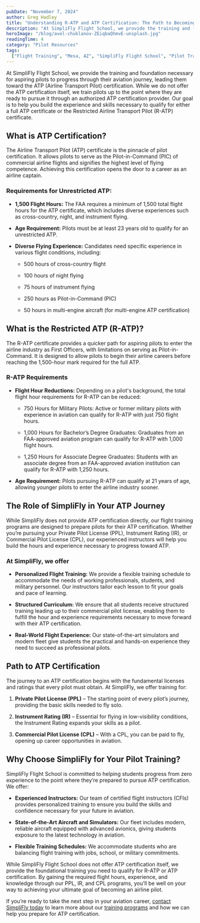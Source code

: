 ```yaml
---
pubDate: "November 7, 2024"
author: Greg Hadley
title: "Understanding R-ATP and ATP Certification: The Path to Becoming an Airline Pilot"
description: "At SimpliFly Flight School, we provide the training and foundation necessary for aspiring pilots to progress through their aviation journey, leading them toward the ATP (Airline Transport Pilot) certification. While we do not offer the ATP certification itself, we train pilots up to the point where they are ready to pursue it through an authorized ATP certification provider."
heroImage: "/blog/avel-chuklanov-ZEiqbaQhmvE-unsplash.jpg"
readingTime: 4
category: "Pilot Resources"
tags:
  ["Flight Training", "Mesa, AZ", "SimpliFly Flight School", "Pilot Training"]
---
```


At SimpliFly Flight School, we provide the training and foundation necessary for aspiring pilots to progress through their aviation journey, leading them toward the ATP (Airline Transport Pilot) certification. While we do not offer the ATP certification itself, we train pilots up to the point where they are ready to pursue it through an authorized ATP certification provider. Our goal is to help you build the experience and skills necessary to qualify for either a full ATP certificate or the Restricted Airline Transport Pilot (R-ATP) certificate.

## What is ATP Certification?

The Airline Transport Pilot (ATP) certificate is the pinnacle of pilot certification. It allows pilots to serve as the Pilot-in-Command (PIC) of commercial airline flights and signifies the highest level of flying competence. Achieving this certification opens the door to a career as an airline captain.

### Requirements for Unrestricted ATP:

- **1,500 Flight Hours:** The FAA requires a minimum of 1,500 total flight hours for the ATP certificate, which includes diverse experiences such as cross-country, night, and instrument flying.

- **Age Requirement:** Pilots must be at least 23 years old to qualify for an unrestricted ATP.

- **Diverse Flying Experience:** Candidates need specific experience in various flight conditions, including:

  - 500 hours of cross-country flight

  - 100 hours of night flying

  - 75 hours of instrument flying

  - 250 hours as Pilot-in-Command (PIC)

  - 50 hours in multi-engine aircraft (for multi-engine ATP certification)

## What is the Restricted ATP (R-ATP)?

The R-ATP certificate provides a quicker path for aspiring pilots to enter the airline industry as First Officers, with limitations on serving as Pilot-in-Command. It is designed to allow pilots to begin their airline careers before reaching the 1,500-hour mark required for the full ATP.

### R-ATP Requirements

- **Flight Hour Reductions:** Depending on a pilot's background, the total flight hour requirements for R-ATP can be reduced:

  - 750 Hours for Military Pilots: Active or former military pilots with experience in aviation can qualify for R-ATP with just 750 flight hours.

  - 1,000 Hours for Bachelor’s Degree Graduates: Graduates from an FAA-approved aviation program can qualify for R-ATP with 1,000 flight hours.

  - 1,250 Hours for Associate Degree Graduates: Students with an associate degree from an FAA-approved aviation institution can qualify for R-ATP with 1,250 hours.

- **Age Requirement:** Pilots pursuing R-ATP can qualify at 21 years of age, allowing younger pilots to enter the airline industry sooner.

## The Role of SimpliFly in Your ATP Journey

While SimpliFly does not provide ATP certification directly, our flight training programs are designed to prepare pilots for their ATP certification. Whether you’re pursuing your Private Pilot License (PPL), Instrument Rating (IR), or Commercial Pilot License (CPL), our experienced instructors will help you build the hours and experience necessary to progress toward ATP.

### At SimpliFly, we offer

- **Personalized Flight Training:** We provide a flexible training schedule to accommodate the needs of working professionals, students, and military personnel. Our instructors tailor each lesson to fit your goals and pace of learning.

- **Structured Curriculum:** We ensure that all students receive structured training leading up to their commercial pilot license, enabling them to fulfill the hour and experience requirements necessary to move forward with their ATP certification.

- **Real-World Flight Experience:** Our state-of-the-art simulators and modern fleet give students the practical and hands-on experience they need to succeed as professional pilots.

## Path to ATP Certification

The journey to an ATP certification begins with the fundamental licenses and ratings that every pilot must obtain. At SimpliFly, we offer training for:

1. **Private Pilot License (PPL)** – The starting point of every pilot’s journey, providing the basic skills needed to fly solo.

2. **Instrument Rating (IR)** – Essential for flying in low-visibility conditions, the Instrument Rating expands your skills as a pilot.

3. **Commercial Pilot License (CPL)** – With a CPL, you can be paid to fly, opening up career opportunities in aviation.

## Why Choose SimpliFly for Your Pilot Training?

SimpliFly Flight School is committed to helping students progress from zero experience to the point where they’re prepared to pursue ATP certification. We offer:

- **Experienced Instructors:** Our team of certified flight instructors (CFIs) provides personalized training to ensure you build the skills and confidence necessary for your future in aviation.

- **State-of-the-Art Aircraft and Simulators:** Our fleet includes modern, reliable aircraft equipped with advanced avionics, giving students exposure to the latest technology in aviation.

- **Flexible Training Schedules:** We accommodate students who are balancing flight training with jobs, school, or military commitments.

While SimpliFly Flight School does not offer ATP certification itself, we provide the foundational training you need to qualify for R-ATP or ATP certification. By gaining the required flight hours, experience, and knowledge through our PPL, IR, and CPL programs, you’ll be well on your way to achieving your ultimate goal of becoming an airline pilot.

If you’re ready to take the next step in your aviation career, [contact SimpliFly today](/contact) to learn more about our [training programs](/pilot-training) and how we can help you prepare for ATP certification.
